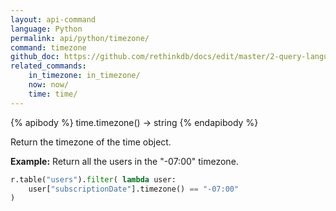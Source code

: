```yaml
---
layout: api-command 
language: Python
permalink: api/python/timezone/
command: timezone 
github_doc: https://github.com/rethinkdb/docs/edit/master/2-query-language/api/python/dates-and-times/timezone.md
related_commands:
    in_timezone: in_timezone/
    now: now/
    time: time/
---
```


{% apibody %}
time.timezone() → string
{% endapibody %}

Return the timezone of the time object.

__Example:__ Return all the users in the "-07:00" timezone.

```py
r.table("users").filter( lambda user:
    user["subscriptionDate"].timezone() == "-07:00"
)
```


